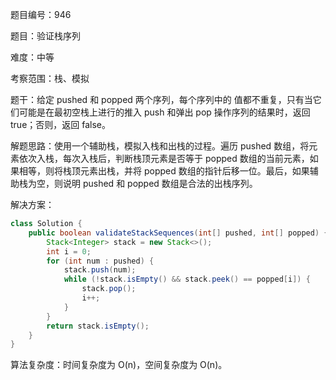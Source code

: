 题目编号：946

题目：验证栈序列

难度：中等

考察范围：栈、模拟

题干：给定 pushed 和 popped 两个序列，每个序列中的 值都不重复，只有当它们可能是在最初空栈上进行的推入 push 和弹出 pop 操作序列的结果时，返回 true；否则，返回 false。

解题思路：使用一个辅助栈，模拟入栈和出栈的过程。遍历 pushed 数组，将元素依次入栈，每次入栈后，判断栈顶元素是否等于 popped 数组的当前元素，如果相等，则将栈顶元素出栈，并将 popped 数组的指针后移一位。最后，如果辅助栈为空，则说明 pushed 和 popped 数组是合法的出栈序列。

解决方案：

```java
class Solution {
    public boolean validateStackSequences(int[] pushed, int[] popped) {
        Stack<Integer> stack = new Stack<>();
        int i = 0;
        for (int num : pushed) {
            stack.push(num);
            while (!stack.isEmpty() && stack.peek() == popped[i]) {
                stack.pop();
                i++;
            }
        }
        return stack.isEmpty();
    }
}
```

算法复杂度：时间复杂度为 O(n)，空间复杂度为 O(n)。